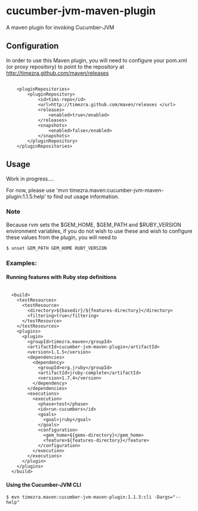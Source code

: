 cucumber-jvm-maven-plugin
=========================

A maven plugin for invoking Cucumber-JVM

Configuration
----------------------------------------------------
In order to use this Maven plugin, you will need to configure your pom.xml (or proxy repository) to point to the repository at <http://timezra.github.com/maven/releases>

<code lang="xml">
&nbsp;&nbsp;&nbsp;&nbsp;&lt;pluginRepositories&gt;  
&nbsp;&nbsp;&nbsp;&nbsp;&nbsp;&nbsp;&nbsp;&nbsp;&lt;pluginRepository&gt;  
&nbsp;&nbsp;&nbsp;&nbsp;&nbsp;&nbsp;&nbsp;&nbsp;&nbsp;&nbsp;&nbsp;&nbsp;&lt;id&gt;tims-repo&lt;/id&gt;  
&nbsp;&nbsp;&nbsp;&nbsp;&nbsp;&nbsp;&nbsp;&nbsp;&nbsp;&nbsp;&nbsp;&nbsp;&lt;url&gt;http://timezra.github.com/maven/releases &lt;/url&gt;  
&nbsp;&nbsp;&nbsp;&nbsp;&nbsp;&nbsp;&nbsp;&nbsp;&nbsp;&nbsp;&nbsp;&nbsp;&lt;releases&gt;  
&nbsp;&nbsp;&nbsp;&nbsp;&nbsp;&nbsp;&nbsp;&nbsp;&nbsp;&nbsp;&nbsp;&nbsp;&nbsp;&nbsp;&nbsp;&nbsp;&lt;enabled&gt;true&lt;/enabled&gt;  
&nbsp;&nbsp;&nbsp;&nbsp;&nbsp;&nbsp;&nbsp;&nbsp;&nbsp;&nbsp;&nbsp;&nbsp;&lt;/releases&gt;  
&nbsp;&nbsp;&nbsp;&nbsp;&nbsp;&nbsp;&nbsp;&nbsp;&nbsp;&nbsp;&nbsp;&nbsp;&lt;snapshots&gt;  
&nbsp;&nbsp;&nbsp;&nbsp;&nbsp;&nbsp;&nbsp;&nbsp;&nbsp;&nbsp;&nbsp;&nbsp;&nbsp;&nbsp;&nbsp;&nbsp;&lt;enabled&gt;false&lt;/enabled&gt;  
&nbsp;&nbsp;&nbsp;&nbsp;&nbsp;&nbsp;&nbsp;&nbsp;&nbsp;&nbsp;&nbsp;&nbsp;&lt;/snapshots&gt;  
&nbsp;&nbsp;&nbsp;&nbsp;&nbsp;&nbsp;&nbsp;&nbsp;&lt;/pluginRepository&gt;  
&nbsp;&nbsp;&nbsp;&nbsp;&lt;/pluginRepositories&gt;
</code>

Usage
----------------------------------------------------
Work in progress....

For now, please use 'mvn timezra.maven:cucumber-jvm-maven-plugin:1.1.5:help' to find out usage information.

### Note ###
Because rvm sets the $GEM_HOME, $GEM_PATH and $RUBY_VERSION environment variables, if you do not wish to use these and wish to configure these values from the plugin, you will need to
    
    $ unset GEM_PATH GEM_HOME RUBY_VERSION

### Examples: ###

#### Running features with Ruby step definitions ####

<code lang="xml">
&nbsp;&nbsp;&lt;build&gt;  
&nbsp;&nbsp;&nbsp;&nbsp;&lt;testResources&gt;  
&nbsp;&nbsp;&nbsp;&nbsp;&nbsp;&nbsp;&lt;testResource&gt;  
&nbsp;&nbsp;&nbsp;&nbsp;&nbsp;&nbsp;&nbsp;&nbsp;&lt;directory&gt;${basedir}/${features-directory}&lt;/directory&gt;  
&nbsp;&nbsp;&nbsp;&nbsp;&nbsp;&nbsp;&nbsp;&nbsp;&lt;filtering&gt;true&lt;/filtering&gt;  
&nbsp;&nbsp;&nbsp;&nbsp;&nbsp;&nbsp;&lt;/testResource&gt;  
&nbsp;&nbsp;&nbsp;&nbsp;&lt;/testResources&gt;  
&nbsp;&nbsp;&nbsp;&nbsp;&lt;plugins&gt;  
&nbsp;&nbsp;&nbsp;&nbsp;&nbsp;&nbsp;&lt;plugin&gt;  
&nbsp;&nbsp;&nbsp;&nbsp;&nbsp;&nbsp;&nbsp;&nbsp;&lt;groupId&gt;timezra.maven&lt;/groupId&gt;  
&nbsp;&nbsp;&nbsp;&nbsp;&nbsp;&nbsp;&nbsp;&nbsp;&lt;artifactId&gt;cucumber-jvm-maven-plugin&lt;/artifactId&gt;  
&nbsp;&nbsp;&nbsp;&nbsp;&nbsp;&nbsp;&nbsp;&nbsp;&lt;version&gt;1.1.5&lt;/version&gt;  
&nbsp;&nbsp;&nbsp;&nbsp;&nbsp;&nbsp;&nbsp;&nbsp;&lt;dependencies&gt;  
&nbsp;&nbsp;&nbsp;&nbsp;&nbsp;&nbsp;&nbsp;&nbsp;&nbsp;&nbsp;&lt;dependency&gt;  
&nbsp;&nbsp;&nbsp;&nbsp;&nbsp;&nbsp;&nbsp;&nbsp;&nbsp;&nbsp;&nbsp;&nbsp;&lt;groupId&gt;org.jruby&lt;/groupId&gt;  
&nbsp;&nbsp;&nbsp;&nbsp;&nbsp;&nbsp;&nbsp;&nbsp;&nbsp;&nbsp;&nbsp;&nbsp;&lt;artifactId&gt;jruby-complete&lt;/artifactId&gt;  
&nbsp;&nbsp;&nbsp;&nbsp;&nbsp;&nbsp;&nbsp;&nbsp;&nbsp;&nbsp;&nbsp;&nbsp;&lt;version&gt;1.7.4&lt;/version&gt;  
&nbsp;&nbsp;&nbsp;&nbsp;&nbsp;&nbsp;&nbsp;&nbsp;&nbsp;&nbsp;&lt;/dependency&gt;  
&nbsp;&nbsp;&nbsp;&nbsp;&nbsp;&nbsp;&nbsp;&nbsp;&lt;/dependencies&gt;  
&nbsp;&nbsp;&nbsp;&nbsp;&nbsp;&nbsp;&nbsp;&nbsp;&lt;executions&gt;  
&nbsp;&nbsp;&nbsp;&nbsp;&nbsp;&nbsp;&nbsp;&nbsp;&nbsp;&nbsp;&lt;execution&gt;  
&nbsp;&nbsp;&nbsp;&nbsp;&nbsp;&nbsp;&nbsp;&nbsp;&nbsp;&nbsp;&nbsp;&nbsp;&lt;phase&gt;test&lt;/phase&gt;  
&nbsp;&nbsp;&nbsp;&nbsp;&nbsp;&nbsp;&nbsp;&nbsp;&nbsp;&nbsp;&nbsp;&nbsp;&lt;id&gt;run-cucumbers&lt;/id&gt;  
&nbsp;&nbsp;&nbsp;&nbsp;&nbsp;&nbsp;&nbsp;&nbsp;&nbsp;&nbsp;&nbsp;&nbsp;&lt;goals&gt;  
&nbsp;&nbsp;&nbsp;&nbsp;&nbsp;&nbsp;&nbsp;&nbsp;&nbsp;&nbsp;&nbsp;&nbsp;&nbsp;&nbsp;&lt;goal&gt;jruby&lt;/goal&gt;  
&nbsp;&nbsp;&nbsp;&nbsp;&nbsp;&nbsp;&nbsp;&nbsp;&nbsp;&nbsp;&nbsp;&nbsp;&lt;/goals&gt;  
&nbsp;&nbsp;&nbsp;&nbsp;&nbsp;&nbsp;&nbsp;&nbsp;&nbsp;&nbsp;&nbsp;&nbsp;&lt;configuration&gt;  
&nbsp;&nbsp;&nbsp;&nbsp;&nbsp;&nbsp;&nbsp;&nbsp;&nbsp;&nbsp;&nbsp;&nbsp;&nbsp;&nbsp;&lt;gem_home&gt;${gems-directory}&lt;/gem_home&gt;  
&nbsp;&nbsp;&nbsp;&nbsp;&nbsp;&nbsp;&nbsp;&nbsp;&nbsp;&nbsp;&nbsp;&nbsp;&nbsp;&nbsp;&lt;feature&gt;${features-directory}&lt;/feature&gt;  
&nbsp;&nbsp;&nbsp;&nbsp;&nbsp;&nbsp;&nbsp;&nbsp;&nbsp;&nbsp;&nbsp;&nbsp;&lt;/configuration&gt;  
&nbsp;&nbsp;&nbsp;&nbsp;&nbsp;&nbsp;&nbsp;&nbsp;&nbsp;&nbsp;&lt;/execution&gt;  
&nbsp;&nbsp;&nbsp;&nbsp;&nbsp;&nbsp;&nbsp;&nbsp;&lt;/executions&gt;  
&nbsp;&nbsp;&nbsp;&nbsp;&nbsp;&nbsp;&lt;/plugin&gt;  
&nbsp;&nbsp;&nbsp;&nbsp;&lt;/plugins&gt;  
&nbsp;&nbsp;&lt;/build&gt;
</code>

#### Using the Cucumber-JVM CLI ####
    $ mvn timezra.maven:cucumber-jvm-maven-plugin:1.1.5:cli -Dargs="--help"
